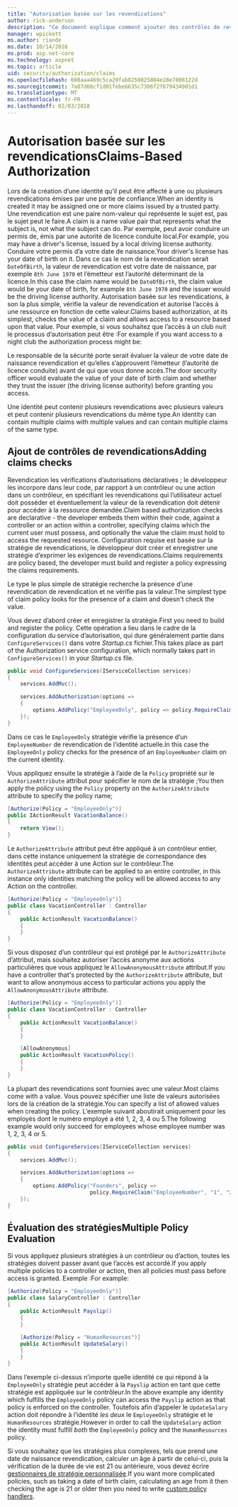 ```yaml
---
title: "Autorisation basée sur les revendications"
author: rick-anderson
description: "Ce document explique comment ajouter des contrôles de revendications d’autorisation dans une application ASP.NET Core."
manager: wpickett
ms.author: riande
ms.date: 10/14/2016
ms.prod: asp.net-core
ms.technology: aspnet
ms.topic: article
uid: security/authorization/claims
ms.openlocfilehash: 608aaa469c5ca20fab8250025804e28e7808122d
ms.sourcegitcommit: 7a87d66cf1d01febe6635c7306f2f679434901d1
ms.translationtype: MT
ms.contentlocale: fr-FR
ms.lasthandoff: 02/03/2018
---
```

# <a name="claims-based-authorization"></a><span data-ttu-id="d70d1-103">Autorisation basée sur les revendications</span><span class="sxs-lookup"><span data-stu-id="d70d1-103">Claims-Based Authorization</span></span>

<a name="security-authorization-claims-based"></a>

<span data-ttu-id="d70d1-104">Lors de la création d’une identité qu’il peut être affecté à une ou plusieurs revendications émises par une partie de confiance.</span><span class="sxs-lookup"><span data-stu-id="d70d1-104">When an identity is created it may be assigned one or more claims issued by a trusted party.</span></span> <span data-ttu-id="d70d1-105">Une revendication est une paire nom-valeur qui représente le sujet est, pas le sujet peut le faire.</span><span class="sxs-lookup"><span data-stu-id="d70d1-105">A claim is a name value pair that represents what the subject is, not what the subject can do.</span></span> <span data-ttu-id="d70d1-106">Par exemple, peut avoir conduire un permis de, émis par une autorité de licence conduite local.</span><span class="sxs-lookup"><span data-stu-id="d70d1-106">For example, you may have a driver's license, issued by a local driving license authority.</span></span> <span data-ttu-id="d70d1-107">Conduire votre permis d’a votre date de naissance.</span><span class="sxs-lookup"><span data-stu-id="d70d1-107">Your driver's license has your date of birth on it.</span></span> <span data-ttu-id="d70d1-108">Dans ce cas le nom de la revendication serait `DateOfBirth`, la valeur de revendication est votre date de naissance, par exemple `8th June 1970` et l’émetteur est l’autorité déterminant de la licence.</span><span class="sxs-lookup"><span data-stu-id="d70d1-108">In this case the claim name would be `DateOfBirth`, the claim value would be your date of birth, for example `8th June 1970` and the issuer would be the driving license authority.</span></span> <span data-ttu-id="d70d1-109">Autorisation basée sur les revendications, à son la plus simple, vérifie la valeur de revendication et autorise l’accès à une ressource en fonction de cette valeur.</span><span class="sxs-lookup"><span data-stu-id="d70d1-109">Claims based authorization, at its simplest, checks the value of a claim and allows access to a resource based upon that value.</span></span> <span data-ttu-id="d70d1-110">Pour exemple, si vous souhaitez que l’accès à un club nuit le processus d’autorisation peut être :</span><span class="sxs-lookup"><span data-stu-id="d70d1-110">For example if you want access to a night club the authorization process might be:</span></span>

<span data-ttu-id="d70d1-111">Le responsable de la sécurité porte serait évaluer la valeur de votre date de naissance revendication et qu’elles s’approuvent l’émetteur (l’autorité de licence conduite) avant de qui que vous donne accès.</span><span class="sxs-lookup"><span data-stu-id="d70d1-111">The door security officer would evaluate the value of your date of birth claim and whether they trust the issuer (the driving license authority) before granting you access.</span></span>

<span data-ttu-id="d70d1-112">Une identité peut contenir plusieurs revendications avec plusieurs valeurs et peut contenir plusieurs revendications du même type.</span><span class="sxs-lookup"><span data-stu-id="d70d1-112">An identity can contain multiple claims with multiple values and can contain multiple claims of the same type.</span></span>

## <a name="adding-claims-checks"></a><span data-ttu-id="d70d1-113">Ajout de contrôles de revendications</span><span class="sxs-lookup"><span data-stu-id="d70d1-113">Adding claims checks</span></span>

<span data-ttu-id="d70d1-114">Revendication les vérifications d’autorisations déclaratives ; le développeur les incorpore dans leur code, par rapport à un contrôleur ou une action dans un contrôleur, en spécifiant les revendications qui l’utilisateur actuel doit posséder et éventuellement la valeur de la revendication doit détenir pour accéder à la ressource demandée.</span><span class="sxs-lookup"><span data-stu-id="d70d1-114">Claim based authorization checks are declarative - the developer embeds them within their code, against a controller or an action within a controller, specifying claims which the current user must possess, and optionally the value the claim must hold to access the requested resource.</span></span> <span data-ttu-id="d70d1-115">Configuration requise est basée sur la stratégie de revendications, le développeur doit créer et enregistrer une stratégie d’exprimer les exigences de revendications.</span><span class="sxs-lookup"><span data-stu-id="d70d1-115">Claims requirements are policy based, the developer must build and register a policy expressing the claims requirements.</span></span>

<span data-ttu-id="d70d1-116">Le type le plus simple de stratégie recherche la présence d’une revendication de revendication et ne vérifie pas la valeur.</span><span class="sxs-lookup"><span data-stu-id="d70d1-116">The simplest type of claim policy looks for the presence of a claim and doesn't check the value.</span></span>

<span data-ttu-id="d70d1-117">Vous devez d’abord créer et enregistrer la stratégie.</span><span class="sxs-lookup"><span data-stu-id="d70d1-117">First you need to build and register the policy.</span></span> <span data-ttu-id="d70d1-118">Cette opération a lieu dans le cadre de la configuration du service d’autorisation, qui dure généralement partie dans `ConfigureServices()` dans votre *Startup.cs* fichier.</span><span class="sxs-lookup"><span data-stu-id="d70d1-118">This takes place as part of the Authorization service configuration, which normally takes part in `ConfigureServices()` in your *Startup.cs* file.</span></span>

```csharp
public void ConfigureServices(IServiceCollection services)
{
    services.AddMvc();

    services.AddAuthorization(options =>
    {
        options.AddPolicy("EmployeeOnly", policy => policy.RequireClaim("EmployeeNumber"));
    });
}
```

<span data-ttu-id="d70d1-119">Dans ce cas le `EmployeeOnly` stratégie vérifie la présence d’un `EmployeeNumber` de revendication de l’identité actuelle.</span><span class="sxs-lookup"><span data-stu-id="d70d1-119">In this case the `EmployeeOnly` policy checks for the presence of an `EmployeeNumber` claim on the current identity.</span></span>

<span data-ttu-id="d70d1-120">Vous appliquez ensuite la stratégie à l’aide de la `Policy` propriété sur le `AuthorizeAttribute` attribut pour spécifier le nom de la stratégie ;</span><span class="sxs-lookup"><span data-stu-id="d70d1-120">You then apply the policy using the `Policy` property on the `AuthorizeAttribute` attribute to specify the policy name;</span></span>

```csharp
[Authorize(Policy = "EmployeeOnly")]
public IActionResult VacationBalance()
{
    return View();
}
```

<span data-ttu-id="d70d1-121">Le `AuthorizeAttribute` attribut peut être appliqué à un contrôleur entier, dans cette instance uniquement la stratégie de correspondance des identités peut accéder à une Action sur le contrôleur.</span><span class="sxs-lookup"><span data-stu-id="d70d1-121">The `AuthorizeAttribute` attribute can be applied to an entire controller, in this instance only identities matching the policy will be allowed access to any Action on the controller.</span></span>

```csharp
[Authorize(Policy = "EmployeeOnly")]
public class VacationController : Controller
{
    public ActionResult VacationBalance()
    {
    }
}
```

<span data-ttu-id="d70d1-122">Si vous disposez d’un contrôleur qui est protégé par le `AuthorizeAttribute` d’attribut, mais souhaitez autoriser l’accès anonyme aux actions particulières que vous appliquez le `AllowAnonymousAttribute` attribut.</span><span class="sxs-lookup"><span data-stu-id="d70d1-122">If you have a controller that's protected by the `AuthorizeAttribute` attribute, but want to allow anonymous access to particular actions you apply the `AllowAnonymousAttribute` attribute.</span></span>

```csharp
[Authorize(Policy = "EmployeeOnly")]
public class VacationController : Controller
{
    public ActionResult VacationBalance()
    {
    }

    [AllowAnonymous]
    public ActionResult VacationPolicy()
    {
    }
}
```

<span data-ttu-id="d70d1-123">La plupart des revendications sont fournies avec une valeur.</span><span class="sxs-lookup"><span data-stu-id="d70d1-123">Most claims come with a value.</span></span> <span data-ttu-id="d70d1-124">Vous pouvez spécifier une liste de valeurs autorisées lors de la création de la stratégie.</span><span class="sxs-lookup"><span data-stu-id="d70d1-124">You can specify a list of allowed values when creating the policy.</span></span> <span data-ttu-id="d70d1-125">L’exemple suivant aboutirait uniquement pour les employés dont le numéro employé a été 1, 2, 3, 4 ou 5.</span><span class="sxs-lookup"><span data-stu-id="d70d1-125">The following example would only succeed for employees whose employee number was 1, 2, 3, 4 or 5.</span></span>

```csharp
public void ConfigureServices(IServiceCollection services)
{
    services.AddMvc();

    services.AddAuthorization(options =>
    {
        options.AddPolicy("Founders", policy =>
                          policy.RequireClaim("EmployeeNumber", "1", "2", "3", "4", "5"));
    });
}
```

## <a name="multiple-policy-evaluation"></a><span data-ttu-id="d70d1-126">Évaluation des stratégies</span><span class="sxs-lookup"><span data-stu-id="d70d1-126">Multiple Policy Evaluation</span></span>

<span data-ttu-id="d70d1-127">Si vous appliquez plusieurs stratégies à un contrôleur ou d’action, toutes les stratégies doivent passer avant que l’accès est accordé.</span><span class="sxs-lookup"><span data-stu-id="d70d1-127">If you apply multiple policies to a controller or action, then all policies must pass before access is granted.</span></span> <span data-ttu-id="d70d1-128">Exemple :</span><span class="sxs-lookup"><span data-stu-id="d70d1-128">For example:</span></span>

```csharp
[Authorize(Policy = "EmployeeOnly")]
public class SalaryController : Controller
{
    public ActionResult Payslip()
    {
    }

    [Authorize(Policy = "HumanResources")]
    public ActionResult UpdateSalary()
    {
    }
}
```

<span data-ttu-id="d70d1-129">Dans l’exemple ci-dessus n’importe quelle identité ce qui répond à la `EmployeeOnly` stratégie peut accéder à la `Payslip` action en tant que cette stratégie est appliquée sur le contrôleur.</span><span class="sxs-lookup"><span data-stu-id="d70d1-129">In the above example any identity which fulfills the `EmployeeOnly` policy can access the `Payslip` action as that policy is enforced on the controller.</span></span> <span data-ttu-id="d70d1-130">Toutefois afin d’appeler le `UpdateSalary` action doit répondre à l’identité *les deux* le `EmployeeOnly` stratégie et le `HumanResources` stratégie.</span><span class="sxs-lookup"><span data-stu-id="d70d1-130">However in order to call the `UpdateSalary` action the identity must fulfill *both* the `EmployeeOnly` policy and the `HumanResources` policy.</span></span>

<span data-ttu-id="d70d1-131">Si vous souhaitez que les stratégies plus complexes, tels que prend une date de naissance revendication, calculer un âge à partir de celui-ci, puis la vérification de la durée de vie est 21 ou antérieure, vous devez écrire [gestionnaires de stratégie personnalisée](policies.md).</span><span class="sxs-lookup"><span data-stu-id="d70d1-131">If you want more complicated policies, such as taking a date of birth claim, calculating an age from it then checking the age is 21 or older then you need to write [custom policy handlers](policies.md).</span></span>
